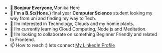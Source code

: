 - 👋 <b>Bonjour Everyone,</b>Monika Here
- 🌱<b> I'm a B.Sc(Hons.)</b> final year <b>Computer Science</b> student looking my way from uni and finding my way to Tech.
- 👀 I’m interested in Technology, Clouds and my homie plants.
- 🌱 I’m currently learning Cloud Computing, Node js and Meditation.
- 💞️ I’m looking to collaborate on something Beginner Friendly and related to Frontend.
- 📫 How to reach :) lets connect <a href="https://www.linkedin.com/in/monika-s-a6a1141a5/">My LinkedIn Profile</a>

<!---
Monika5S/Monika5S is a ✨ special ✨ repository because its `README.md` (this file) appears on your GitHub profile.
You can click the Preview link to take a look at your changes.
--->
